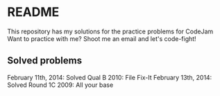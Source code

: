 README
======
This repository has my solutions for the practice problems for CodeJam
Want to practice with me? Shoot me an email and let's code-fight!

Solved problems
------------------------

February 11th, 2014: Solved Qual B 2010: File Fix-It
February 13th, 2014: Solved Round 1C 2009: All your base
